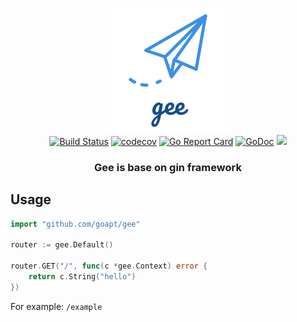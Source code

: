<p align="center">
<img src="gee.png"/>
<br/>
<a href="https://github.com/goapt/gee/actions"><img src="https://github.com/goapt/gee/workflows/build/badge.svg" alt="Build Status"></a>
<a href="https://codecov.io/gh/goapt/gee"><img src="https://codecov.io/gh/goapt/gee/branch/master/graph/badge.svg" alt="codecov"></a>
<a href="https://goreportcard.com/report/github.com/goapt/gee"><img src="https://goreportcard.com/badge/github.com/goapt/gee" alt="Go Report Card
"></a>
<a href="https://pkg.go.dev/github.com/goapt/gee"><img src="https://img.shields.io/badge/go.dev-reference-007d9c?logo=go&logoColor=white&style=flat-square" alt="GoDoc"></a>
<a href="https://opensource.org/licenses/mit-license.php" rel="nofollow"><img src="https://badges.frapsoft.com/os/mit/mit.svg?v=103"></a>
</p>

<h3 align="center">Gee is base on gin framework</h3>

## Usage

```go
import "github.com/goapt/gee"

router := gee.Default()

router.GET("/", func(c *gee.Context) error {
    return c.String("hello")
})

```

For example: `/example`
